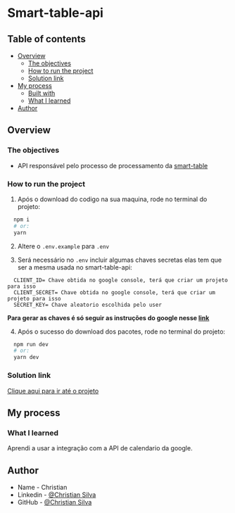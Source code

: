 # Smart-table-api

## Table of contents

- [Overview](#overview)
  - [The objectives](#the-objectives)
  - [How to run the project](#How-to-run-the-project)
  - [Solution link](#Solution-link)
- [My process](#my-process)
  - [Built with](#built-with)
  - [What I learned](#what-i-learned)
- [Author](#author)

## Overview

### The objectives

- API responsável pelo processo de processamento da [smart-table](https://github.com/Christian-M-Silva/smart-table-front)

### How to run the project
  1. Após o download do codigo na sua maquina, rode no terminal do projeto:
  ```bash
    npm i 
    # or:
    yarn
  ```

  2. Altere o ```.env.example``` para ```.env```

  3. Será necessário no ```.env``` incluir algumas chaves secretas elas tem que ser a mesma usada no smart-table-api:
  ```
    CLIENT_ID= Chave obtida no google console, terá que criar um projeto para isso
    CLIENT_SECRET= Chave obtida no google console, terá que criar um projeto para isso
    SECRET_KEY= Chave aleatorio escolhida pelo user
  ```
   **Para gerar as chaves é só seguir as instruções do google nesse [link](https://developers.google.com/calendar/api/quickstart/nodejs?hl=pt-brink)**

  4. Após o sucesso do download dos pacotes, rode no terminal do projeto:
  ```bash
    npm run dev 
    # or:
    yarn dev
  ```

### Solution link

[Clique aqui para ir até o projeto](https://github.com/Christian-M-Silva/smart-table-api)

## My process

### What I learned

Aprendi a usar a integração com a API de calendario da google.

## Author

- Name - Christian
- Linkedin - [@Christian Silva]( https://www.linkedin.com/in/christian-silva-83172621a)
- GitHub - [@Christian Silva](https://github.com/Christian-M-Silva)
